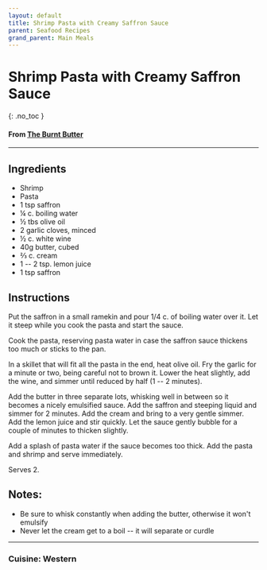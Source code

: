 ```yaml
---
layout: default
title: Shrimp Pasta with Creamy Saffron Sauce
parent: Seafood Recipes
grand_parent: Main Meals
---
```


# Shrimp Pasta with Creamy Saffron Sauce
{: .no_toc }

#### From <a href="https://www.theburntbuttertable.com/easy-creamy-saffron-pasta-sauce/#recipe" target="_blank">The Burnt Butter<a>

---

## Ingredients
<ul>
	<li>Shrimp</li>
	<li>Pasta</li>
	<li>1 tsp saffron</li>
	<li>¼ c. boiling water</li>
	<li>½ tbs olive oil</li>
	<li>2 garlic cloves, minced</li>
	<li>½ c. white wine</li>
	<li>40g butter, cubed</li>
	<li>⅔ c. cream</li>
	<li>1 -- 2 tsp. lemon juice</li>
	<li>1 tsp saffron</li>
</ul>

## Instructions
Put the saffron in a small ramekin and pour 1/4 c. of boiling water over it. Let it steep while you cook the pasta and start the sauce.

Cook the pasta, reserving pasta water in case the saffron sauce thickens too much or sticks to the pan.

In a skillet that will fit all the pasta in the end, heat olive oil. Fry the garlic for a minute or two, being careful not to brown it. Lower the heat slightly, add the wine, and simmer until reduced by half (1 -- 2 minutes).

Add the butter in three separate lots, whisking well in between so it becomes a nicely emulsified sauce. Add the saffron and steeping liquid and simmer for 2 minutes. Add the cream and bring to a very gentle simmer. Add the lemon juice and stir quickly. Let the sauce gently bubble for a couple of minutes to thicken slightly.

Add a splash of pasta water if the sauce becomes too thick. Add the pasta and shrimp and serve immediately.

Serves 2.

## Notes:
<ul>
	<li>Be sure to whisk constantly when adding the butter, otherwise it won't emulsify</li>
	<li>Never let the cream get to a boil -- it will separate or curdle</li>
</ul>

--- 

### Cuisine: Western